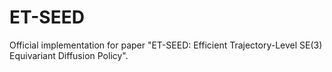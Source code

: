 # ET-SEED
Official implementation for paper "ET-SEED: Efficient Trajectory-Level SE(3) Equivariant Diffusion Policy".
